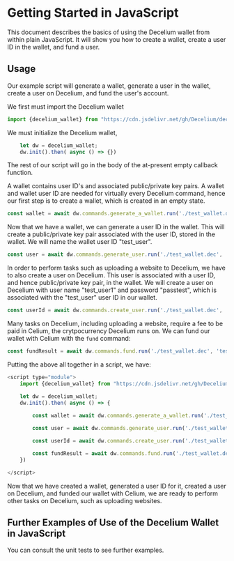 # Getting Started in JavaScript

This document describes the basics of using the Decelium wallet from within plain JavaScript. It will show you how to create a wallet, create a user ID in the wallet, and fund a user.
    
## Usage

Our example script will generate a wallet, generate a user in the wallet, create a user on Decelium, and fund the user's account.

We first must import the Decelium wallet 
```javascript
import {decelium_wallet} from "https://cdn.jsdelivr.net/gh/Decelium/decelium_wallet/decelium_wallet/decelium.mjs"
```
We must initialize the Decelium wallet,
```javascript
    let dw = decelium_wallet; 
    dw.init().then( async () => {})
```
The rest of our script will go in the body of the at-present empty callback function.

A wallet contains user ID's and associated public/private key pairs.  A wallet and wallet user ID are needed for virtually every Decelium command, hence our first step is to create a wallet, which is created in an empty state.  
```javascript    
const wallet = await dw.commands.generate_a_wallet.run('./test_wallet.dec');
```
Now that we have a wallet, we can generate a user ID in the wallet. This will create a public/private key pair associated with the user ID, stored in the wallet.  We will name the wallet user ID "test_user".
```javascript
const user = await dw.commands.generate_user.run('./test_wallet.dec', 'test_user', 'confirm');
```
In order to perform tasks such as uploading a website to Decelium, we have to also create a user on Decelium. This user is associated with a user ID, and hence public/private key pair, in the wallet.  We will create a user on Decelium with user name "test_user1" and password "passtest", which is associated with the "test_user" user ID in our wallet.
```javascript
const userId = await dw.commands.create_user.run('./test_wallet.dec', 'test_user', 'test_user1', 'test.paxfinancial.ai', 'passtest');
```
Many tasks on Decelium, including uploading a website, require a fee to be paid in Celium, the crytpocurrency Decelium runs on. We can fund our wallet with Celium with the `fund` command:
```javascript
const fundResult = await dw.commands.fund.run('./test_wallet.dec', 'test_user', 'test.paxfinancial.ai');
```

Putting the above all together in a script, we have:

```javascript
<script type="module">
    import {decelium_wallet} from "https://cdn.jsdelivr.net/gh/Decelium/decelium_wallet/decelium_wallet/decelium.mjs"

    let dw = decelium_wallet; 
    dw.init().then( async () => {
      
        const wallet = await dw.commands.generate_a_wallet.run('./test_wallet.dec');

        const user = await dw.commands.generate_user.run('./test_wallet.dec', 'test_user', 'confirm');

        const userId = await dw.commands.create_user.run('./test_wallet.dec', 'test_user', 'test_user1', 'test.paxfinancial.ai', 'passtest');

        const fundResult = await dw.commands.fund.run('./test_wallet.dec', 'test_user', 'test.paxfinancial.ai');
    })

</script>                                                   
```
Now that we have created a wallet, generated a user ID for it, created a user on Decelium, and funded our wallet with Celium, we are ready to perform other tasks on Decelium, such as uploading websites.

## Further Examples of Use of the Decelium Wallet in JavaScript

You can consult the unit tests to see further examples.
